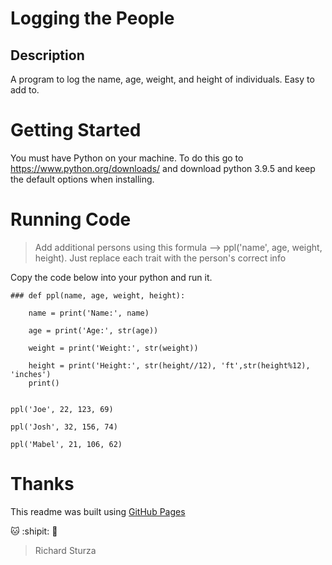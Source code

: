 # Logging the People

## Description

A program to log the name, age, weight, and height of individuals. Easy to add to.


# Getting Started

You must have Python on your machine. To do this go to https://www.python.org/downloads/ and download python 3.9.5 and keep the default options when installing.

# Running Code


> Add additional persons using this formula --> ppl('name', age, weight, height). Just replace each trait with the person's correct info

Copy the code below into your python and run it.
```
### def ppl(name, age, weight, height):
    
    name = print('Name:', name)
    
    age = print('Age:', str(age))
    
    weight = print('Weight:', str(weight))
    
    height = print('Height:', str(height//12), 'ft',str(height%12), 'inches')
    print()
    
    
ppl('Joe', 22, 123, 69) 

ppl('Josh', 32, 156, 74)

ppl('Mabel', 21, 106, 62)
```
# Thanks

This readme was built using [GitHub Pages](https://pages.github.com/)

:cat:
:shipit:
:shrimp:

> Richard Sturza
 

